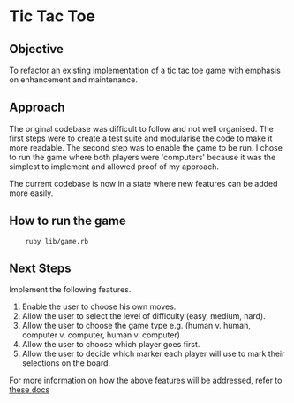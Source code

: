 # Tic Tac Toe

## Objective

To refactor an existing implementation of a tic tac toe game with emphasis on enhancement and maintenance.

## Approach

The original codebase was difficult to follow and not well organised. The first steps were to create a test suite and modularise the code to make it more readable. The second step was to enable the game to be run. I chose to run the game where both players were 'computers' because it was the simplest to implement and allowed proof of my approach.

The current codebase is now in a state where new features can be added more easily.

## How to run the game

        ruby lib/game.rb

## Next Steps
Implement the following features.
1. Enable the user to choose his own moves.
2. Allow the user to select the level of difficulty (easy, medium, hard).
3. Allow the user to choose the game type e.g. (human v. human, computer v. computer, human v. computer)
4. Allow the user to choose which player goes first.
5. Allow the user to decide which marker each player will use to mark their selections on the board.

For more information on how the above features will be addressed, refer to [these docs](docs/features.md)